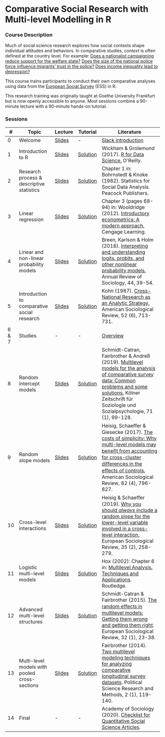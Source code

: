 
# Comparative Social Research with Multi-level Modelling in R

### Course Description

Much of social science research explores how social contexts shape individual attitudes and behaviors. In comparative studies, *context* is often defined at the country level. For example: [Does a nationalist campaigning reduce support for the welfare state?](https://journals.sagepub.com/doi/abs/10.1177/0010414013488542) [Does the size of the national police force influence migrants’ trust in the police?](https://www-tandfonline-com.proxy-ub.rug.nl/doi/full/10.1080/01419870.2022.2060711#abstract) [Does income inequality lead to depression?](https://academic.oup.com/esr/article-abstract/31/4/477/496590)

This course trains participants to conduct their own comparative analyses using data from the [European Social Survey](https://www.europeansocialsurvey.org/) (ESS) in R.

This research training was originally taught at Goethe University Frankfurt but is now openly accessible to anyone. Most sessions combine a 90-minute lecture with a 90-minute hands-on tutorial.

### Sessions

| # | Topic | Lecture | Tutorial | Literature |
| --- | --- | --- | --- | --- |
| 0 | Welcome | [Slides](https://github.com/czymaraclass/CompSocResearch/blob/main/00_welcome/FoP_CompSocResearch_00_slides.pdf) | - | [Slack introduction](https://www.youtube.com/watch?v=9RJZMSsH7-g) |
| 1 | Introduction to R | [Slides](https://github.com/czymaraclass/CompSocResearch/blob/main/01_intro_to_R/FoP_CompSocResearch_01_slides.pdf) | [Solution](https://htmlpreview.github.io/?https://github.com/czymaraclass/CompSocResearch/blob/main/01_intro_to_R/FoP_CompSocResearch_01_tutorial.html) | Wickham & Grolemund (2017). [R for Data Science.](https://r4ds.had.co.nz/) O'Reilly. |
| 2 | Research process & descriptive statistics | [Slides](https://github.com/czymaraclass/CompSocResearch/blob/main/02_research_process/FoP_CompSocResearch_02_slides.pdf) | [Solution](https://htmlpreview.github.io/?https://github.com/czymaraclass/CompSocResearch/blob/main/02_research_process/FoP_CompSocResearch_02_tutorial.html) | Chapter 1 in: Bohrnstedt & Knoke (1982). Statistics for Social Data Analysis. Peacock Publishers. |
| 3 | Linear regression | [Slides](https://github.com/czymaraclass/CompSocResearch/blob/main/03_linear_regression/FoP_CompSocResearch_03_slides.pdf) | [Solution](https://htmlpreview.github.io/?https://github.com/czymaraclass/CompSocResearch/blob/main/03_linear_regression/FoP_CompSocResearch_03_tutorial.html) | Chapter 3 (pages 68-94) in: Wooldridge (2012). [Introductory econometrics: A modern approach.](https://economics.ut.ac.ir/documents/3030266/14100645/Jeffrey_M._Wooldridge_Introductory_Econometrics_A_Modern_Approach__2012.pdf) Cengage Learning. |
| 4 | Linear and non-linear probability models | [Slides](https://github.com/czymaraclass/CompSocResearch/blob/main/04_probability_models/FoP_CompSocResearch_04_slides.pdf) | [Solution](https://htmlpreview.github.io/?https://github.com/czymaraclass/CompSocResearch/blob/main/04_probability_models/FoP_CompSocResearch_04_tutorial.html) | Breen, Karlson & Holm (2018). [Interpreting and understanding logits, probits, and other nonlinear probability models.](https://www.annualreviews.org/doi/10.1146/annurev-soc-073117-041429) Annual Review of Sociology, 44, 39-54. |
| 5 | Introduction to comparative social research | [Slides](https://github.com/czymaraclass/CompSocResearch/blob/main/05_comparative_social_research/FoP_CompSocResearch_05_slides.pdf) | [Solution](https://htmlpreview.github.io/?https://github.com/czymaraclass/CompSocResearch/blob/main/05_comparative_social_research/FoP_CompSocResearch_05_tutorial.html) | Kohn (1987). [Cross-National Research as an Analytic Strategy.](https://www.jstor.org/stable/2095831?seq=1#metadata_info_tab_contents) American Sociological Review, 52 (6), 713-731. |
| 6 & 7 | Studies | - | - | [Overview](https://github.com/czymaraclass/CompSocResearch/blob/main/FoP_VerglSozForsch_WiSe2122.pdf) |
| 8 | Random intercept models | [Slides](https://github.com/czymaraclass/CompSocResearch/blob/main/08_random_intercept_models/FoP_CompSocResearch_08_slides.pdf) | [Solution](https://htmlpreview.github.io/?https://github.com/czymaraclass/CompSocResearch/blob/main/08_random_intercept_models/FoP_CompSocResearch_08_tutorial.html) | Schmidt-Catran, Fairbrother & Andreß (2019). [Multilevel models for the analysis of comparative survey data: Common problems and some solutions.](https://link.springer.com/article/10.1007/s11577-019-00607-9) Kölner Zeitschrift für Soziologie und Sozialpsychologie, 71 (1), 99-128. |
| 9 | Random slope models | [Slides](https://github.com/czymaraclass/CompSocResearch/blob/main/09_random_slope_models/FoP_CompSocResearch_09_slides.pdf) | [Solution](https://htmlpreview.github.io/?https://github.com/czymaraclass/CompSocResearch/blob/main/09_random_slope_models/FoP_CompSocResearch_09_tutorial.html) | Heisig, Schaeﬀer & Giesecke (2017). [The costs of simplicity: Why multi-level models may beneﬁt from accounting for cross-cluster diﬀerences in the eﬀects of controls.](https://journals.sagepub.com/doi/10.1177/0003122417717901) American Sociological Review, 82 (4), 796-827. |
| 10 | Cross-level interactions | [Slides](https://github.com/czymaraclass/CompSocResearch/blob/main/10_cross-level_interactions/FoP_CompSocResearch_10_slides.pdf) | [Solution](https://htmlpreview.github.io/?https://github.com/czymaraclass/CompSocResearch/blob/main/10_cross-level_interactions/FoP_CompSocResearch_10_tutorial.html) | Heisig & Schaeﬀer (2019). [Why you should *always* include a random slope for the lower-level variable involved in a cross-level interaction.](https://academic.oup.com/esr/article/35/2/258/5306121) European Sociological Review, 35 (2), 258-279. |
| 11 | Logistic multi-level models | [Slides](https://github.com/czymaraclass/CompSocResearch/blob/main/11_logistic_multi-level_models/FoP_CompSocResearch_11_slides.pdf) | [Solution](https://htmlpreview.github.io/?https://github.com/czymaraclass/CompSocResearch/blob/main/11_logistic_multi-level_models/FoP_CompSocResearch_11_tutorial.html) | Hox (2002): Chapter 6 in: [Multilevel Analysis. Techniques and Applications](https://www.routledge.com/Multilevel-Analysis-Techniques-and-Applications-Third-Edition/Hox-Moerbeek-Schoot/p/book/9781138121362). Routledge. |
| 12 | Advanced multi-level structures | [Slides](https://github.com/czymaraclass/CompSocResearch/blob/main/12_advanced_multi-level_structures/FoP_CompSocResearch_12_slides.pdf) | [Solution](https://htmlpreview.github.io/?https://github.com/czymaraclass/CompSocResearch/blob/main/12_advanced_multi-level_structures/FoP_CompSocResearch_12_tutorial.html) | Schmidt-Catran & Fairbrother (2015). [The random eﬀects in multilevel models: Getting them wrong and getting them right](https://academic.oup.com/esr/article/32/1/23/2404356). European Sociological Review, 32 (1), 23-38. |
| 13 | Multi-level models with pooled cross-sections | [Slides](https://github.com/czymaraclass/CompSocResearch/blob/main/13_pooled_cross-sections/FoP_CompSocResearch_13_slides.pdf) | [Solution](https://htmlpreview.github.io/?https://github.com/czymaraclass/CompSocResearch/blob/main/13_pooled_cross-sections/FoP_CompSocResearch_13_tutorial.html) | Fairbrother (2014). [Two multilevel modeling techniques for analyzing comparative longitudinal survey datasets](https://www.cambridge.org/core/journals/political-science-research-and-methods/article/two-multilevel-modeling-techniques-for-analyzing-comparative-longitudinal-survey-datasets/FE4BEA6E0ECB5A55AF48E4F22C49E5BB). Political Science Research and Methods, 2 (1), 119-140. |
| 14 | Final | - | - | Academy of Sociology (2020). [Checklist for Quantitative Social Science Articles](https://osf.io/mw59u/). |

